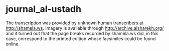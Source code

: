 # journal_al-ustadh


The transcription was provided by unknown human transcribers at <http://shamela.ws>. Imagery is available through <http://archive.alsharekh.org/> and it turned out that the page breaks recorded by shamela.ws did, in this case, correspond to the printed edition whose facsimiles could be found online.